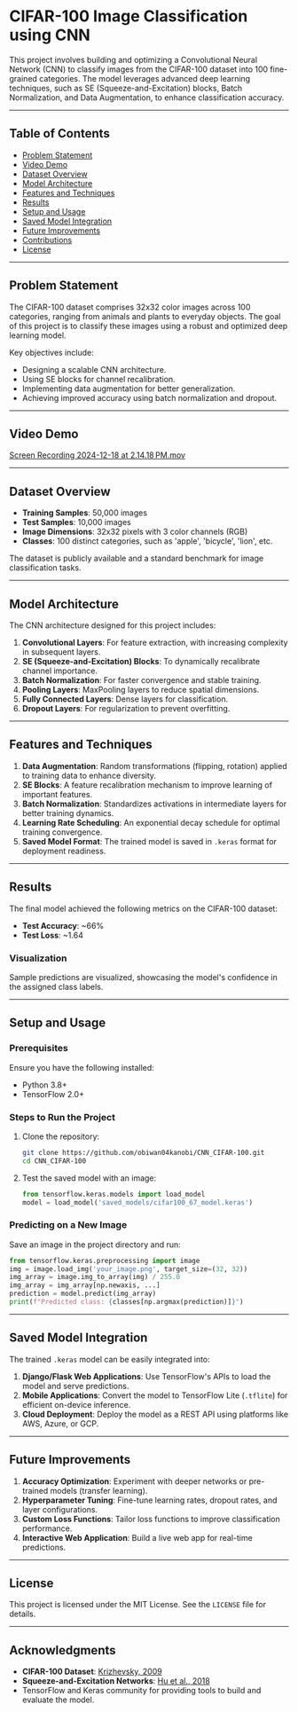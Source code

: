 # CIFAR-100 Image Classification using CNN

This project involves building and optimizing a Convolutional Neural Network (CNN) to classify images from the CIFAR-100 dataset into 100 fine-grained categories. The model leverages advanced deep learning techniques, such as SE (Squeeze-and-Excitation) blocks, Batch Normalization, and Data Augmentation, to enhance classification accuracy.

---

## Table of Contents
- [Problem Statement](#problem-statement)
- [Video Demo](#video-demo)
- [Dataset Overview](#dataset-overview)
- [Model Architecture](#model-architecture)
- [Features and Techniques](#features-and-techniques)
- [Results](#results)
- [Setup and Usage](#setup-and-usage)
- [Saved Model Integration](#saved-model-integration)
- [Future Improvements](#future-improvements)
- [Contributions](#contributions)
- [License](#license)

---

## Problem Statement

The CIFAR-100 dataset comprises 32x32 color images across 100 categories, ranging from animals and plants to everyday objects. The goal of this project is to classify these images using a robust and optimized deep learning model. 

Key objectives include:
- Designing a scalable CNN architecture.
- Using SE blocks for channel recalibration.
- Implementing data augmentation for better generalization.
- Achieving improved accuracy using batch normalization and dropout.

---

## Video Demo


[Screen Recording 2024-12-18 at 2.14.18 PM.mov](https://github.com/user-attachments/assets/0207ba46-fcf5-4989-9c37-f0466a8de5b7)




---

## Dataset Overview

- **Training Samples**: 50,000 images
- **Test Samples**: 10,000 images
- **Image Dimensions**: 32x32 pixels with 3 color channels (RGB)
- **Classes**: 100 distinct categories, such as 'apple', 'bicycle', 'lion', etc.

The dataset is publicly available and a standard benchmark for image classification tasks.

---

## Model Architecture

The CNN architecture designed for this project includes:
1. **Convolutional Layers**: For feature extraction, with increasing complexity in subsequent layers.
2. **SE (Squeeze-and-Excitation) Blocks**: To dynamically recalibrate channel importance.
3. **Batch Normalization**: For faster convergence and stable training.
4. **Pooling Layers**: MaxPooling layers to reduce spatial dimensions.
5. **Fully Connected Layers**: Dense layers for classification.
6. **Dropout Layers**: For regularization to prevent overfitting.

---

## Features and Techniques

1. **Data Augmentation**: Random transformations (flipping, rotation) applied to training data to enhance diversity.
2. **SE Blocks**: A feature recalibration mechanism to improve learning of important features.
3. **Batch Normalization**: Standardizes activations in intermediate layers for better training dynamics.
4. **Learning Rate Scheduling**: An exponential decay schedule for optimal training convergence.
5. **Saved Model Format**: The trained model is saved in `.keras` format for deployment readiness.

---

## Results

The final model achieved the following metrics on the CIFAR-100 dataset:
- **Test Accuracy**: ~66%
- **Test Loss**: ~1.64

### Visualization
Sample predictions are visualized, showcasing the model's confidence in the assigned class labels.

---

## Setup and Usage

### Prerequisites
Ensure you have the following installed:
- Python 3.8+
- TensorFlow 2.0+

### Steps to Run the Project
1. Clone the repository:
   ```bash
   git clone https://github.com/obiwan04kanobi/CNN_CIFAR-100.git
   cd CNN_CIFAR-100
   ```

5. Test the saved model with an image:
   ```python
   from tensorflow.keras.models import load_model
   model = load_model('saved_models/cifar100_67_model.keras')
   ```

### Predicting on a New Image
Save an image in the project directory and run:
```python
from tensorflow.keras.preprocessing import image
img = image.load_img('your_image.png', target_size=(32, 32))
img_array = image.img_to_array(img) / 255.0
img_array = img_array[np.newaxis, ...]
prediction = model.predict(img_array)
print(f"Predicted class: {classes[np.argmax(prediction)]}")
```

---

## Saved Model Integration

The trained `.keras` model can be easily integrated into:
1. **Django/Flask Web Applications**: Use TensorFlow's APIs to load the model and serve predictions.
2. **Mobile Applications**: Convert the model to TensorFlow Lite (`.tflite`) for efficient on-device inference.
3. **Cloud Deployment**: Deploy the model as a REST API using platforms like AWS, Azure, or GCP.

---

## Future Improvements

1. **Accuracy Optimization**: Experiment with deeper networks or pre-trained models (transfer learning).
2. **Hyperparameter Tuning**: Fine-tune learning rates, dropout rates, and layer configurations.
3. **Custom Loss Functions**: Tailor loss functions to improve classification performance.
4. **Interactive Web Application**: Build a live web app for real-time predictions.

---

## License

This project is licensed under the MIT License. See the `LICENSE` file for details.

---

## Acknowledgments
- **CIFAR-100 Dataset**: [Krizhevsky, 2009](https://www.cs.toronto.edu/~kriz/cifar.html)
- **Squeeze-and-Excitation Networks**: [Hu et al., 2018](https://arxiv.org/abs/1709.01507)
- TensorFlow and Keras community for providing tools to build and evaluate the model.
